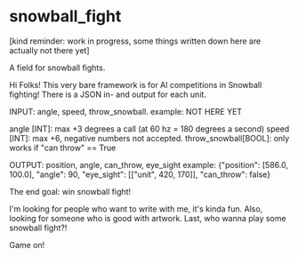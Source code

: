 # snowball_fight
[kind reminder: work in progress, some things written down here are actually not there yet]

A field for snowball fights. 

Hi Folks! This very bare framework is for AI competitions in Snowball fighting!
There is a JSON in- and output for each unit. 

INPUT:
    angle, speed, throw_snowball.
    example: NOT HERE YET

angle [INT]: max +3 degrees a call (at 60 hz = 180 degrees a second)
speed [INT]: max +6, negative numbers not accepted.
throw_snowball[BOOL]: only works if "can throw" == True


OUTPUT:
    position, angle, can_throw, eye_sight
    example: {"position": [586.0, 100.0], "angle": 90, "eye_sight": [["unit", 420, 170]], "can_throw": false}  
  
The end goal: win snowball fight! 

I'm looking for people who want to write with me, it's kinda fun.
Also, looking for someone who is good with artwork.
Last, who wanna play some snowball fight?!

Game on!

